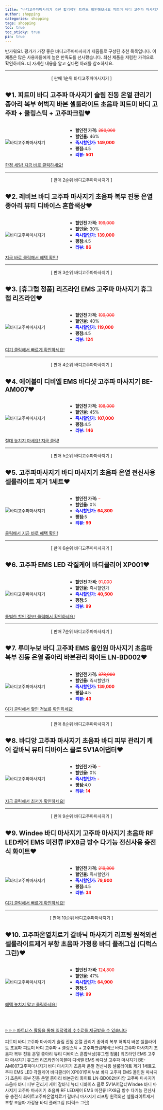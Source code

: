 ```yaml
---
title: "바디고주파마사지기 추천 합리적인 트렌드 확인해보세요 피트미 바디 고주파 마사지기 슬림"
author: shopping
categories: shopping
tags: shopping
toc: true
toc_sticky: true
pin: true
---
```

반가워요!. 평가가 가장 좋은 바디고주파마사지기 제품들로 구성된 추천 목록입니다. 이 제품은 많은 사용자들에게 높은 만족도를 선사했습니다. 최신 제품을 저렴한 가격으로 확인하세요. 더 자세한 내용을 알고 싶다면 아래를 참조하세요.

---
<p class="toplist" style="margin: 0 auto; display: block; width: fit-content;">[ 판매 1순위 바디고주파마사지기 ]</p>

<h2><strong>❤️1. 피트미 바디 고주파 마사지기 슬림 진동 온열 관리기 종아리 복부 허벅지 바본 셀룰라이트 초음파 피트미 바디 고주파 +  쿨링스틱 + 고주파크림❤️</strong></h2>

<div style="display: flex; align-items: center;">
    <div style="flex: 0.4;">
        <img src="https://thumbnail8.coupangcdn.com/thumbnails/remote/230x230ex/image/vendor_inventory/2d18/33f61096392554af0162e685aae5ab48c2a4ae5028707e0a1de4eb1ddca7.jpg" alt="바디고주파마사지기" style="max-width: 100%;">
    </div>
    <div style="flex: 0.6; margin-left: 10px;">
        <ul>
            <li><strong>할인전 가격:</strong> <del style="color: red;">280,000</del></li>
            <li><strong>할인율:</strong> 46%</li>
            <li><span style='color:blue'><strong>즉시할인가:</strong></span> <span style='color:red'><strong>149,000</strong></span></li>
            <li><strong>평점:</strong>4.5</li>
            <li><span style='color:blue'><strong>리뷰:</strong></span> <span style='color:red'><strong>501</strong></span></li>
        </ul>
    </div>
</div>
<div class="center">
    <a href="https://William4Davisa.github.io?lptag=AF9450613&subid=githubio&pageKey=7709798237&traceid=V0-153&itemId=20663912518&vendorItemId=88549895056" class="myButton">
        한정 세일! 지금 바로 클릭하세요!
    </a>
</div>


---
<p class="toplist" style="margin: 0 auto; display: block; width: fit-content;">[ 판매 2순위 바디고주파마사지기 ]</p>

<h2><strong>❤️2. 레비브 바디 고주파 마사지기 초음파 복부 진동 온열 종아리 뷰티 디바이스 혼합색상❤️</strong></h2>

<div style="display: flex; align-items: center;">
    <div style="flex: 0.4;">
        <img src="https://thumbnail10.coupangcdn.com/thumbnails/remote/230x230ex/image/vendor_inventory/48f6/625521567e979f6ad1e751ef1c90411c7b2dc0df5e68640dab577e37e1a5.jpg" alt="바디고주파마사지기" style="max-width: 100%;">
    </div>
    <div style="flex: 0.6; margin-left: 10px;">
        <ul>
            <li><strong>할인전 가격:</strong> <del style="color: red;">199,000</del></li>
            <li><strong>할인율:</strong> 30%</li>
            <li><span style='color:blue'><strong>즉시할인가:</strong></span> <span style='color:red'><strong>139,000</strong></span></li>
            <li><strong>평점:</strong>4.5</li>
            <li><span style='color:blue'><strong>리뷰:</strong></span> <span style='color:red'><strong>86</strong></span></li>
        </ul>
    </div>
</div>
<div class="center">
    <a href="https://William4Davisa.github.io?lptag=AF9450613&subid=githubio&pageKey=7621994145&traceid=V0-153&itemId=20210263210&vendorItemId=85328577890" class="myButton">
        지금 바로 클릭해서 혜택 확인!
    </a>
</div>


---
<p class="toplist" style="margin: 0 auto; display: block; width: fit-content;">[ 판매 3순위 바디고주파마사지기 ]</p>

<h2><strong>❤️3. [휴그랩 정품] 리즈라인 EMS 고주파 마사지기 휴그랩 리즈라인❤️</strong></h2>

<div style="display: flex; align-items: center;">
    <div style="flex: 0.4;">
        <img src="https://thumbnail8.coupangcdn.com/thumbnails/remote/230x230ex/image/vendor_inventory/7ff8/bcecd6a9d16d9395703f9b6d6b61c7a520d5694ee92c054be90dee6d5f53.png" alt="바디고주파마사지기" style="max-width: 100%;">
    </div>
    <div style="flex: 0.6; margin-left: 10px;">
        <ul>
            <li><strong>할인전 가격:</strong> <del style="color: red;">199,000</del></li>
            <li><strong>할인율:</strong> 40%</li>
            <li><span style='color:blue'><strong>즉시할인가:</strong></span> <span style='color:red'><strong>119,000</strong></span></li>
            <li><strong>평점:</strong>4.5</li>
            <li><span style='color:blue'><strong>리뷰:</strong></span> <span style='color:red'><strong>124</strong></span></li>
        </ul>
    </div>
</div>
<div class="center">
    <a href="https://William4Davisa.github.io?lptag=AF9450613&subid=githubio&pageKey=7826527478&traceid=V0-153&itemId=21273512455&vendorItemId=88333686132" class="myButton">
        여기 클릭해서 빠르게 확인하세요!
    </a>
</div>


---
<p class="toplist" style="margin: 0 auto; display: block; width: fit-content;">[ 판매 4순위 바디고주파마사지기 ]</p>

<h2><strong>❤️4. 에이블미 디비엘 EMS 바디샷 고주파 마사지기 BE-AM007❤️</strong></h2>

<div style="display: flex; align-items: center;">
    <div style="flex: 0.4;">
        <img src="https://thumbnail7.coupangcdn.com/thumbnails/remote/230x230ex/image/vendor_inventory/0704/e744a885955e6b10831257bbbf2d3be2fc10cf0db789f54311e6cc45c1c1.png" alt="바디고주파마사지기" style="max-width: 100%;">
    </div>
    <div style="flex: 0.6; margin-left: 10px;">
        <ul>
            <li><strong>할인전 가격:</strong> <del style="color: red;">198,000</del></li>
            <li><strong>할인율:</strong> 45%</li>
            <li><span style='color:blue'><strong>즉시할인가:</strong></span> <span style='color:red'><strong>107,000</strong></span></li>
            <li><strong>평점:</strong>4.5</li>
            <li><span style='color:blue'><strong>리뷰:</strong></span> <span style='color:red'><strong>146</strong></span></li>
        </ul>
    </div>
</div>
<div class="center">
    <a href="https://William4Davisa.github.io?lptag=AF9450613&subid=githubio&pageKey=7711469325&traceid=V0-153&itemId=20672378843&vendorItemId=87759295664" class="myButton">
        절대 놓치지 마세요! 지금 클릭!
    </a>
</div>


---
<p class="toplist" style="margin: 0 auto; display: block; width: fit-content;">[ 판매 5순위 바디고주파마사지기 ]</p>

<h2><strong>❤️5. 고주파마사지기 바디 마사지기 초음파 온열 전신사용 셀룰라이트 제거 1세트❤️</strong></h2>

<div style="display: flex; align-items: center;">
    <div style="flex: 0.4;">
        <img src="https://thumbnail7.coupangcdn.com/thumbnails/remote/230x230ex/image/vendor_inventory/b872/c3b48b2cd1d2eab883969f462e06dd2d9709319d5e638dc4f8b0f20833c2.jpg" alt="바디고주파마사지기" style="max-width: 100%;">
    </div>
    <div style="flex: 0.6; margin-left: 10px;">
        <ul>
            <li><strong>할인전 가격:</strong> <del style="color: red;">-</del></li>
            <li><strong>할인율:</strong> 0%</li>
            <li><span style='color:blue'><strong>즉시할인가:</strong></span> <span style='color:red'><strong>64,800</strong></span></li>
            <li><strong>평점:</strong>5</li>
            <li><span style='color:blue'><strong>리뷰:</strong></span> <span style='color:red'><strong>99</strong></span></li>
        </ul>
    </div>
</div>
<div class="center">
    <a href="https://William4Davisa.github.io?lptag=AF9450613&subid=githubio&pageKey=7055238800&traceid=V0-153&itemId=17478029007&vendorItemId=84645587691" class="myButton">
        클릭해서 지금 바로 혜택 확인!
    </a>
</div>


---
<p class="toplist" style="margin: 0 auto; display: block; width: fit-content;">[ 판매 6순위 바디고주파마사지기 ]</p>

<h2><strong>❤️6. 고주파 EMS LED 각질케어 바디클리어 XP001❤️</strong></h2>

<div style="display: flex; align-items: center;">
    <div style="flex: 0.4;">
        <img src="https://thumbnail7.coupangcdn.com/thumbnails/remote/230x230ex/image/vendor_inventory/0361/fab2241aa2c5d580f240c90861a511ff44f9450c1b8ef764b0bc79ae9594.jpeg" alt="바디고주파마사지기" style="max-width: 100%;">
    </div>
    <div style="flex: 0.6; margin-left: 10px;">
        <ul>
            <li><strong>할인전 가격:</strong> <del style="color: red;">91,000</del></li>
            <li><strong>할인율:</strong> 즉시할인가</li>
            <li><span style='color:blue'><strong>즉시할인가:</strong></span> <span style='color:red'><strong>40,500</strong></span></li>
            <li><strong>평점:</strong>5</li>
            <li><span style='color:blue'><strong>리뷰:</strong></span> <span style='color:red'><strong>99</strong></span></li>
        </ul>
    </div>
</div>
<div class="center">
    <a href="https://William4Davisa.github.io?lptag=AF9450613&subid=githubio&pageKey=8205020726&traceid=V0-153&itemId=23532440887&vendorItemId=90558722883" class="myButton">
        특별한 할인 정보! 클릭해서 확인하세요!
    </a>
</div>


---
<p class="toplist" style="margin: 0 auto; display: block; width: fit-content;">[ 판매 7순위 바디고주파마사지기 ]</p>

<h2><strong>❤️7. 루미누보 바디 고주파 EMS 올인원 마사지기 초음파 복부 진동 온열 종아리 바본관리 화이트 LN-BD002❤️</strong></h2>

<div style="display: flex; align-items: center;">
    <div style="flex: 0.4;">
        <img src="https://thumbnail10.coupangcdn.com/thumbnails/remote/230x230ex/image/vendor_inventory/8309/e96704d867fc392847a0b1ac35fd85042b3c895aeec45bd968b59e8d40c7.jpg" alt="바디고주파마사지기" style="max-width: 100%;">
    </div>
    <div style="flex: 0.6; margin-left: 10px;">
        <ul>
            <li><strong>할인전 가격:</strong> <del style="color: red;">378,000</del></li>
            <li><strong>할인율:</strong> 즉시할인가</li>
            <li><span style='color:blue'><strong>즉시할인가:</strong></span> <span style='color:red'><strong>139,000</strong></span></li>
            <li><strong>평점:</strong>4.5</li>
            <li><span style='color:blue'><strong>리뷰:</strong></span> <span style='color:red'><strong>43</strong></span></li>
        </ul>
    </div>
</div>
<div class="center">
    <a href="https://William4Davisa.github.io?lptag=AF9450613&subid=githubio&pageKey=7576829825&traceid=V0-153&itemId=19992985941&vendorItemId=87093003654" class="myButton">
        여기 클릭해서 할인 정보를 확인하세요!
    </a>
</div>


---
<p class="toplist" style="margin: 0 auto; display: block; width: fit-content;">[ 판매 8순위 바디고주파마사지기 ]</p>

<h2><strong>❤️8. 바디앙 고주파 마사지기 초음파 바디 피부 관리기 케어 갈바닉 뷰티 디바이스 클로 5V1A어댑터❤️</strong></h2>

<div style="display: flex; align-items: center;">
    <div style="flex: 0.4;">
        <img src="https://thumbnail10.coupangcdn.com/thumbnails/remote/230x230ex/image/vendor_inventory/bbd3/16149b94139481bbd141f81487e0dfd2a1db6a0aea83eb72f206e3bae03d.jpg" alt="바디고주파마사지기" style="max-width: 100%;">
    </div>
    <div style="flex: 0.6; margin-left: 10px;">
        <ul>
            <li><strong>할인전 가격:</strong> <del style="color: red;">-</del></li>
            <li><strong>할인율:</strong> 0%</li>
            <li><span style='color:blue'><strong>즉시할인가:</strong></span> <span style='color:red'><strong>-</strong></span></li>
            <li><strong>평점:</strong>4.0</li>
            <li><span style='color:blue'><strong>리뷰:</strong></span> <span style='color:red'><strong>14</strong></span></li>
        </ul>
    </div>
</div>
<div class="center">
    <a href="https://William4Davisa.github.io?lptag=AF9450613&subid=githubio&pageKey=6259944008&traceid=V0-153&itemId=12740359049&vendorItemId=83054516676" class="myButton">
        지금 클릭해서 최저가 확인하세요!
    </a>
</div>


---
<p class="toplist" style="margin: 0 auto; display: block; width: fit-content;">[ 판매 9순위 바디고주파마사지기 ]</p>

<h2><strong>❤️9. Windee 바디 마사지기 고주파 마사지기 초음파 RF LED케어 EMS 미전류 IPX8급 방수 다기능 전신사용 충전식 화이트❤️</strong></h2>

<div style="display: flex; align-items: center;">
    <div style="flex: 0.4;">
        <img src="https://thumbnail10.coupangcdn.com/thumbnails/remote/230x230ex/image/vendor_inventory/c21f/bb3c27e381aa437d7f1d433df303e272e51d561b8354a45849a17fe9049b.jpg" alt="바디고주파마사지기" style="max-width: 100%;">
    </div>
    <div style="flex: 0.6; margin-left: 10px;">
        <ul>
            <li><strong>할인전 가격:</strong> <del style="color: red;">219,800</del></li>
            <li><strong>할인율:</strong> 즉시할인가</li>
            <li><span style='color:blue'><strong>즉시할인가:</strong></span> <span style='color:red'><strong>79,900</strong></span></li>
            <li><strong>평점:</strong>4.5</li>
            <li><span style='color:blue'><strong>리뷰:</strong></span> <span style='color:red'><strong>34</strong></span></li>
        </ul>
    </div>
</div>
<div class="center">
    <a href="https://William4Davisa.github.io?lptag=AF9450613&subid=githubio&pageKey=6984767736&traceid=V0-153&itemId=17074907511&vendorItemId=84268185302" class="myButton">
        여기 클릭해서 빠르게 확인하세요!
    </a>
</div>


---
<p class="toplist" style="margin: 0 auto; display: block; width: fit-content;">[ 판매 10순위 바디고주파마사지기 ]</p>

<h2><strong>❤️10. 고주파온열치료기 갈바닉 마사지기 리프팅 원적외선 셀룰라이트제거 부항 초음파 가정용 바디 플래그십 (디럭스 그린)❤️</strong></h2>

<div style="display: flex; align-items: center;">
    <div style="flex: 0.4;">
        <img src="https://thumbnail10.coupangcdn.com/thumbnails/remote/230x230ex/image/vendor_inventory/0f3d/7e397fba236dbc5dba4c148fe9f2247bcbdcac3a1349c30fa6374418b79a.jpg" alt="바디고주파마사지기" style="max-width: 100%;">
    </div>
    <div style="flex: 0.6; margin-left: 10px;">
        <ul>
            <li><strong>할인전 가격:</strong> <del style="color: red;">124,800</del></li>
            <li><strong>할인율:</strong> 47%</li>
            <li><span style='color:blue'><strong>즉시할인가:</strong></span> <span style='color:red'><strong>64,900</strong></span></li>
            <li><strong>평점:</strong>5</li>
            <li><span style='color:blue'><strong>리뷰:</strong></span> <span style='color:red'><strong>99</strong></span></li>
        </ul>
    </div>
</div>
<div class="center">
    <a href="https://William4Davisa.github.io?lptag=AF9450613&subid=githubio&pageKey=7737602308&traceid=V0-153&itemId=20808930522&vendorItemId=87877857337" class="myButton">
        혜택 놓치지 말고 클릭하세요!
    </a>
</div>

<br><br><br>[💦 💦 💦 파트너스 활동을 통해 일정액의 수수료를 제공받을 수 있습니다](https://link.coupang.com/a/bcpT2c)<br><br>피트미 바디 고주파 마사지기 슬림 진동 온열 관리기 종아리 복부 허벅지 바본 셀룰라이트 초음파 피트미 바디 고주파 +  쿨링스틱 + 고주파크림레비브 바디 고주파 마사지기 초음파 복부 진동 온열 종아리 뷰티 디바이스 혼합색상[휴그랩 정품] 리즈라인 EMS 고주파 마사지기 휴그랩 리즈라인에이블미 디비엘 EMS 바디샷 고주파 마사지기 BE-AM007고주파마사지기 바디 마사지기 초음파 온열 전신사용 셀룰라이트 제거 1세트고주파 EMS LED 각질케어 바디클리어 XP001루미누보 바디 고주파 EMS 올인원 마사지기 초음파 복부 진동 온열 종아리 바본관리 화이트 LN-BD002바디앙 고주파 마사지기 초음파 바디 피부 관리기 케어 갈바닉 뷰티 디바이스 클로 5V1A어댑터Windee 바디 마사지기 고주파 마사지기 초음파 RF LED케어 EMS 미전류 IPX8급 방수 다기능 전신사용 충전식 화이트고주파온열치료기 갈바닉 마사지기 리프팅 원적외선 셀룰라이트제거 부항 초음파 가정용 바디 플래그십 (디럭스 그린)